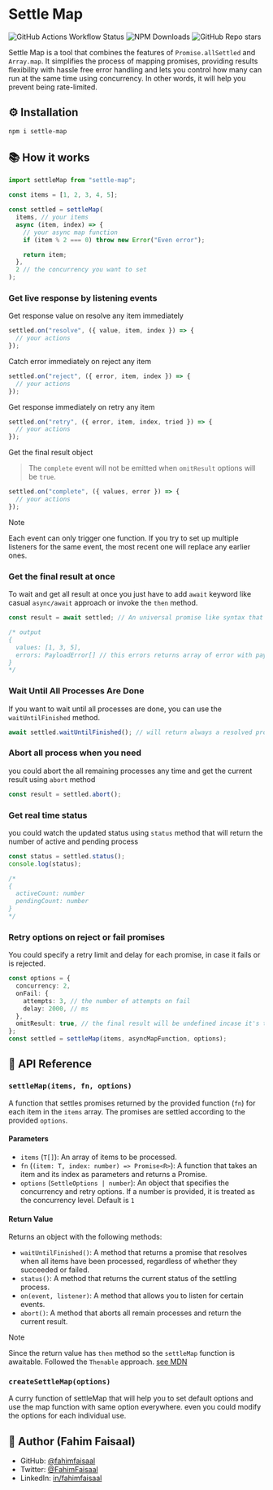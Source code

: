 # Settle Map

![GitHub Actions Workflow Status](https://img.shields.io/github/actions/workflow/status/fahimfaisaal/settle-map/.github%2Fworkflows%2Fmain.yml?branch=main&style=flat&logo=github-actions&label=CI) ![NPM Downloads](https://img.shields.io/npm/dm/settle-map?style=flat&logo=npm&logoColor=red&link=https%3A%2F%2Fwww.npmjs.com%2Fpackage%2Fsettle-map) ![GitHub Repo stars](https://img.shields.io/github/stars/fahimfaisaal/settle-map?style=flat&logo=github&link=https%3A%2F%2Fgithub.com%2Ffahimfaisaal%2Fsettle-map)

Settle Map is a tool that combines the features of `Promise.allSettled` and `Array.map`. It simplifies the process of mapping promises, providing results flexibility with hassle free error handling and lets you control how many can run at the same time using concurrency. In other words, it will help you prevent being rate-limited.

## ⚙️ Installation

```bash
npm i settle-map
```

## 📚 How it works

```ts
import settleMap from "settle-map";

const items = [1, 2, 3, 4, 5];

const settled = settleMap(
  items, // your items
  async (item, index) => {
    // your async map function
    if (item % 2 === 0) throw new Error("Even error");

    return item;
  },
  2 // the concurrency you want to set
);
```

### Get live response by listening events

Get response value on resolve any item immediately

```ts
settled.on("resolve", ({ value, item, index }) => {
  // your actions
});
```

Catch error immediately on reject any item

```ts
settled.on("reject", ({ error, item, index }) => {
  // your actions
});
```

Get response immediately on retry any item

```ts
settled.on("retry", ({ error, item, index, tried }) => {
  // your actions
});
```

Get the final result object

> The `complete` event will not be emitted when `omitResult` options will be `true`.

```ts
settled.on("complete", ({ values, error }) => {
  // your actions
});
```

> [!NOTE]
> Each event can only trigger one function. If you try to set up multiple listeners for the same event, the most recent one will replace any earlier ones.

### Get the final result at once

To wait and get all result at once you just have to add `await` keyword like casual `async/await` approach or invoke the `then` method.

```ts
const result = await settled; // An universal promise like syntax that returns only resolved response

/* output
{
  values: [1, 3, 5],
  errors: PayloadError[] // this errors returns array of error with payload { item, index } so you could know where the error happened
}
*/
```

### Wait Until All Processes Are Done

If you want to wait until all processes are done, you can use the `waitUntilFinished` method.

```ts
await settled.waitUntilFinished(); // will return always a resolved promise
```

### Abort all process when you need

you could abort the all remaining processes any time and get the current result using `abort` method

```ts
const result = settled.abort();
```

### Get real time status

you could watch the updated status using `status` method that will return the number of active and pending process

```ts
const status = settled.status();
console.log(status);

/* 
{
  activeCount: number
  pendingCount: number
}
*/
```

### Retry options on reject or fail promises

You could specify a retry limit and delay for each promise, in case it fails or is rejected.

```ts
const options = {
  concurrency: 2,
  onFail: {
    attempts: 3, // the number of attempts on fail
    delay: 2000, // ms
  },
  omitResult: true, // the final result will be undefined incase it's true.
};
const settled = settleMap(items, asyncMapFunction, options);
```

## 📖 API Reference

### `settleMap(items, fn, options)`

A function that settles promises returned by the provided function (`fn`) for each item in the `items` array. The promises are settled according to the provided `options`.

#### Parameters

- `items` (`T[]`): An array of items to be processed.
- `fn` (`(item: T, index: number) => Promise<R>`): A function that takes an item and its index as parameters and returns a Promise.
- `options` (`SettleOptions | number`): An object that specifies the concurrency and retry options. If a number is provided, it is treated as the concurrency level. Default is `1`

#### Return Value

Returns an object with the following methods:

- `waitUntilFinished()`: A method that returns a promise that resolves when all items have been processed, regardless of whether they succeeded or failed.
- `status()`: A method that returns the current status of the settling process.
- `on(event, listener)`: A method that allows you to listen for certain events.
- `abort()`: A method that aborts all remain processes and return the current result.

> [!NOTE]
> Since the return value has `then` method so the `settleMap` function is awaitable. Followed the `Thenable` approach. [see MDN](https://developer.mozilla.org/en-US/docs/Web/JavaScript/Reference/Global_Objects/Promise#thenables)

### `createSettleMap(options)`

A curry function of settleMap that will help you to set default options and use the map function with same option everywhere. even you could modify the options for each individual use.

## 👤 Author (Fahim Faisaal)

- GitHub: [@fahimfaisaal](https://github.com/fahimfaisaal)
- Twitter: [@FahimFaisaal](https://twitter.com/FahimFaisaal)
- LinkedIn: [in/fahimfaisaal](https://www.linkedin.com/in/fahimfaisaal/)
